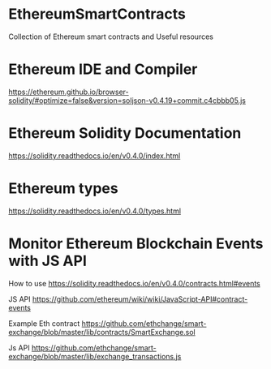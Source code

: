 # EthereumSmartContracts
Collection of Ethereum smart contracts and Useful resources

# Ethereum IDE and Compiler

https://ethereum.github.io/browser-solidity/#optimize=false&version=soljson-v0.4.19+commit.c4cbbb05.js

# Ethereum Solidity Documentation

https://solidity.readthedocs.io/en/v0.4.0/index.html

# Ethereum types

https://solidity.readthedocs.io/en/v0.4.0/types.html

# Monitor Ethereum Blockchain Events with JS API

How to use
https://solidity.readthedocs.io/en/v0.4.0/contracts.html#events

JS API
https://github.com/ethereum/wiki/wiki/JavaScript-API#contract-events

Example
Eth contract
https://github.com/ethchange/smart-exchange/blob/master/lib/contracts/SmartExchange.sol

Js API
https://github.com/ethchange/smart-exchange/blob/master/lib/exchange_transactions.js